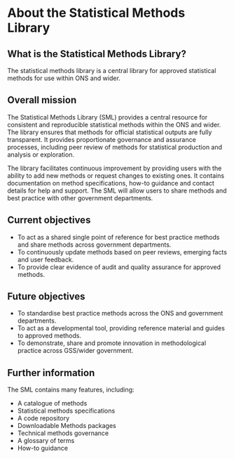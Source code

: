 # About the Statistical Methods Library
## What is the Statistical Methods Library?

The statistical methods library is a central library for approved statistical methods for use within ONS and wider.

## Overall mission

The Statistical Methods Library (SML) provides a central resource for consistent and reproducible statistical methods within the ONS and wider. The library ensures that methods for official statistical outputs are fully transparent. It provides proportionate governance and assurance processes, including peer review of methods for statistical production and analysis or exploration.

The library facilitates continuous improvement by providing users with the ability to add new methods or request changes to existing ones. It contains documentation on method specifications, how-to guidance and contact details for help and support. The SML will allow users to share methods and best practice with other government departments.

## Current objectives

* To act as a shared single point of reference for best practice methods and share methods across government departments.
* To continuously update methods based on peer reviews, emerging facts and user feedback.
* To provide clear evidence of audit and quality assurance for approved methods.

## Future objectives

* To standardise best practice methods across the ONS and government departments.
* To act as a developmental tool, providing reference material and guides to approved methods.
* To demonstrate, share and promote innovation in methodological practice across GSS/wider government.

## Further information

The SML contains many features, including:

* A catalogue of methods
* Statistical methods specifications
* A code repository
* Downloadable Methods packages
* Technical methods governance
* A glossary of terms
* How-to guidance

